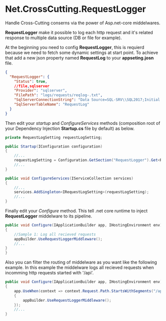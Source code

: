 # Net.CrossCutting.RequestLogger

Handle Cross-Cutting conserns via the power of Asp.net-core middelwares.  

**RequestLogger** make it possible to log each http request and it's related response to multiple data source (DB or file for example).

At the beginning you need to config **RequestLogger**, this is requierd because we need to fetch some dynamic settings at start point. To achieve that add a new json property named **RequestLog** to your  **appseting.josn** file.

```json
{
  "RequestLogger": {
    "Status": true,
    //file,sqlserver
    "Provider": "sqlserver",
    "FilePath": "logs/requests/reqlog-.txt",
    "SqlServerConnectionString": "Data Source=SQL-SRV\\SQL2017;Initial Catalog=Logs;User ID=sa;Password=admin",
    "SqlServerTableName": "RequestLog"
  }
}
```

Then edit your *startup* and *ConfigureServices* methods (composition root of your Dependency Injection **Startup.cs** file by default) as below.  

```c#
private RequestLogSetting requestLogSetting;

public Startup(IConfiguration configuration)
{
    //...
    requestLogSetting = Configuration.GetSection("RequestLogger").Get<RequestLogSetting>();
    //...
}

public void ConfigureServices(IServiceCollection services)
{
    //...
    services.AddSingleton<IRequestLogSetting>(requestLogSetting);
    //...
}
```

Finally edit your *Configure* method. This tell .net core runtime to inject **RequestLogger** middelware to its pipeline. 

```c#
public void Configure(IApplicationBuilder app, IHostingEnvironment env)
{
    //Sample 1: Log all recieved requests
    appBuilder.UseRequestLoggerMiddleware();    
    //...
}
}
```

Also you can filter the routing of middelware as you want like the following example. In this example the middelware logs all recieved requests when incomming http requests started with '/api'.
```c#
public void Configure(IApplicationBuilder app, IHostingEnvironment env)
{
    app.UseWhen(context => context.Request.Path.StartsWithSegments("/api"), appBuilder =>
    {
        appBuilder.UseRequestLoggerMiddleware();
    });
    //...
}
```
